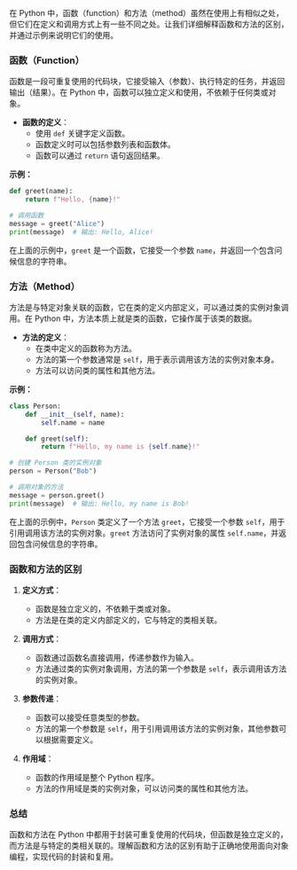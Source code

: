 在 Python 中，函数（function）和方法（method）虽然在使用上有相似之处，但它们在定义和调用方式上有一些不同之处。让我们详细解释函数和方法的区别，并通过示例来说明它们的使用。

### 函数（Function）

函数是一段可重复使用的代码块，它接受输入（参数）、执行特定的任务，并返回输出（结果）。在 Python 中，函数可以独立定义和使用，不依赖于任何类或对象。

- **函数的定义**：
  - 使用 `def` 关键字定义函数。
  - 函数定义时可以包括参数列表和函数体。
  - 函数可以通过 `return` 语句返回结果。

**示例：**

```python
def greet(name):
    return f"Hello, {name}!"

# 调用函数
message = greet("Alice")
print(message)  # 输出: Hello, Alice!
```

在上面的示例中，`greet` 是一个函数，它接受一个参数 `name`，并返回一个包含问候信息的字符串。

### 方法（Method）

方法是与特定对象关联的函数，它在类的定义内部定义，可以通过类的实例对象调用。在 Python 中，方法本质上就是类的函数，它操作属于该类的数据。

- **方法的定义**：
  - 在类中定义的函数称为方法。
  - 方法的第一个参数通常是 `self`，用于表示调用该方法的实例对象本身。
  - 方法可以访问类的属性和其他方法。

**示例：**

```python
class Person:
    def __init__(self, name):
        self.name = name

    def greet(self):
        return f"Hello, my name is {self.name}!"

# 创建 Person 类的实例对象
person = Person("Bob")

# 调用对象的方法
message = person.greet()
print(message)  # 输出: Hello, my name is Bob!
```

在上面的示例中，`Person` 类定义了一个方法 `greet`，它接受一个参数 `self`，用于引用调用该方法的实例对象。`greet` 方法访问了实例对象的属性 `self.name`，并返回包含问候信息的字符串。

### 函数和方法的区别

1. **定义方式**：
   - 函数是独立定义的，不依赖于类或对象。
   - 方法是在类的定义内部定义的，它与特定的类相关联。

2. **调用方式**：
   - 函数通过函数名直接调用，传递参数作为输入。
   - 方法通过类的实例对象调用，方法的第一个参数是 `self`，表示调用该方法的实例对象。

3. **参数传递**：
   - 函数可以接受任意类型的参数。
   - 方法的第一个参数是 `self`，用于引用调用该方法的实例对象，其他参数可以根据需要定义。

4. **作用域**：
   - 函数的作用域是整个 Python 程序。
   - 方法的作用域是类的实例对象，可以访问类的属性和其他方法。

### 总结

函数和方法在 Python 中都用于封装可重复使用的代码块，但函数是独立定义的，而方法是与特定的类相关联的。理解函数和方法的区别有助于正确地使用面向对象编程，实现代码的封装和复用。